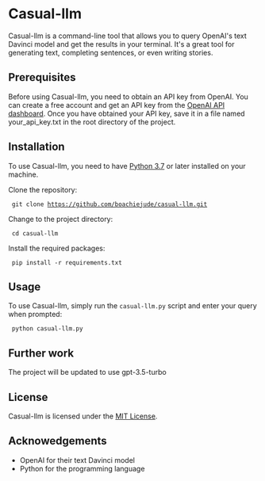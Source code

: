 # Casual-llm

Casual-llm is a command-line tool that allows you to query OpenAI's text Davinci model and get the results in your terminal. It's a great tool for generating text, completing sentences, or even writing stories.

## Prerequisites

Before using Casual-llm, you need to obtain an API key from OpenAI. You can create a free account and get an API key from the [OpenAI API dashboard](https://beta.openai.com/dashboard). Once you have obtained your API key, save it in a file named your_api_key.txt in the root directory of the project.

## Installation

To use Casual-llm, you need to have [Python 3.7](https://python.org/downloads) or later installed on your machine.

Clone the repository:

<code> git clone https://github.com/boachiejude/casual-llm.git</code>

Change to the project directory:<br>

<code> cd casual-llm</code>

Install the required packages:<br>

<code> pip install -r requirements.txt</code>

## Usage

To use Casual-llm, simply run the `casual-llm.py` script and enter your query when prompted:<br>

<code> python casual-llm.py</code>

## Further work

The project will be updated to use gpt-3.5-turbo

## License

Casual-llm is licensed under the [MIT License](https://github.com/boachiejude/casual-llm/blob/main/LICENSE).

## Acknowedgements

- OpenAI for their text Davinci model
- Python for the programming language
